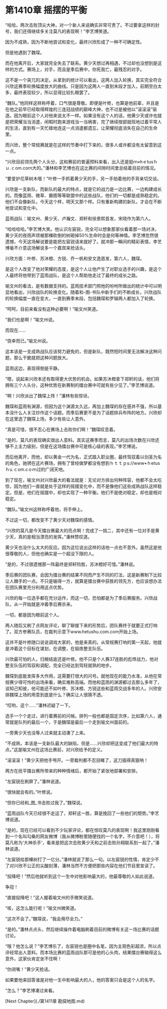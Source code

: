 # 第1410章 摇摆的平衡

“哈哈，两次击败顶尖大神，对一个新人来说确实非常可贵了。不过要拿这样的封号，我们还得继续多关注莫凡的表现啊！”李艺博笑道。

因为不成熟，因为不断地尝试和变化，最终兴欣形成了一种不可确定性。

但是他遇到了魏琛。

而在他离开后，大家就完全失去了联系。黄少天想过再相遇，不过却也没想到是这样的方式。赛场上，对手，而且是季后赛中，你死我亡，最残忍的对手。

这不是一个突兀的决定。从拿到的统计可以看出，这两人加入轮换，其实完全符合兴欣这赛季轮换幅度放大的曲线。只是因为这两人一直到末段才加入，前期空白太多，最终表现较少，所以显得比较扎眼罢了。

“魏队。”他同样这样称呼着，口气很是尊敬。即便是叶修，也算是他前辈，并且是在他之前早已经取得辉煌的三连冠战绩的巅峰大神，也不过是被他以“滚滚滚”驱逐。因为眼前这个人对他来说太不一样。如果没有这个人的话，他黄少天或许也就是把荣耀当当消遣，闲暇时跑来游戏当一当祸害，完了继续按部就班地过着平常人的生活，直到有一天忙碌地连这一点消遣都遗忘，让荣耀彻底消失在自己的生命里。

而兴欣，整个常规赛就是在这样的节奏中打下来的，很多人或许都没有太留意到这一点。

“兴欣目前领先两个人头分，这和赛前的普遍预料来看，出入还是挺ｍ•hｅtusｈｕ.ｃom.coｍ大的。”潘林和李艺博也在这比赛的间隙时间里总结着目前的情况。

“要爱护花草树木哦！”叶修一手抓着黄少天的手，另一手拍着他的手背亲切交谈。

兴欣是一支新队，而新队的最大的特点，就是它的战力是一边比赛，一边构建成长的。而像蓝雨、微草、霸图等等联盟中的这些战队，他们的一切都是成熟稳定的。他们不会像新队，今天这个样，明天又那个样。只有重新构建的新队，才会在不断地尝试和变化中。

蓝雨战队：喻文州、黄少天、卢瀚文、郑轩和徐景熙首发，宋晓作为第六人。

“哈哈哈哈。”李艺博大笑。他认识左宸锐，完全可以想象那家伙看着那一场对决，黄少天的夜雨声烦被那棵砍倒的树砸掉50%生命时会是何等神情。李艺博忽然很遗憾，今天这场解说要是能把左宸锐请来就好了。就冲那一瞬间的精彩表情，李艺博毫不介意这场解说多一个嘉宾来抢话头。

兴欣方面：叶修、苏沐橙、方锐、乔一帆和安文逸首发，第六人，魏琛。

是这个人改变了他对荣耀的态度，是这个人让他产生了对职业选手的兴趣，是这个人最终将他带到了蓝雨战队，是这个人帮助他走过了最终的成长之路。

喻文州的看法，是有数据支持的。蓝雨技术部门照他的吩咐所做出的统计中可以明显地看出，兴欣战队的轮换变化。随着和-图-书队中新手们的不断成长，兴欣战队的轮换幅度一直在变大，一直到赛季末段，包括魏琛和罗辑两人都加入了轮换。

“呵呵，目前来看没有这种必要啊！”喻文州笑道。

“我们也是啊！”喻文州说。

而现在……

“侥幸而已。”喻文州说。

这本该是一支成熟战队应该努力避免的，但是新队，既然短时间里无法解决这种问题，那么干脆就把这种问题放大。

蓝雨这边，表现得倒是平静。

“嗯，说起来兴欣本还有取得更大优势的机会。如果苏沐橙拿下郑轩的话，他们将拥有三个人头分，这种优势在新赛制的擂台赛中可就有些少见了。”李艺博说道。

“啊！兴欣派出了魏琛上阵！”潘林有些惊讶。

魏琛和蓝雨有渊源，但因为这个渊源太久远，再加上魏琛的存在感并不强，所以基本没什么人关注炒作这个话题。而季后赛更不是为了话题排兵布阵的地方。兴欣却在这里选了魏琛上场，多少有些让人意外。

“真是可惜，很不忍心在赛场上击败你们啊！”魏琛叹息着。

“是的，莫凡的表现确实很出人意料。其实这赛季而言，莫凡的出场次数在兴欣还够不上主力级别，但是在这场擂台赛中可是核心级的表现。”李艺博说。

而后他离开，而他，却以黄金一代为名，正式踏入职业圈，最终驾驭着以剑圣为名的角色，驰骋在这片赛场，拥有了曾经做梦都没有想到ｈｔｔｐs://www•ｈetusｈu.ｃom.cｏｍ过的广阔天地。

到了现在，喻文州对兴欣最大的看法就是：无论对方排出何种阵容，他都不会太吃惊，因为他们一直就是处于这样的摇摆变化中，而不是像他们这些成熟战队这样稳定。但是，他们在摇摆中，却也实现了一种平衡。他们不是绝对稳定，却也是相对稳定。

“魏队。”喻文州这样称呼着他，将手伸上。

不过这一切，都改变不了黄少天对魏琛的感情。

“兴欣的莫凡是今天擂台赛最大的亮点啊！完成了一挑二，其中还有一位对手是黄少天，真的是相当漂亮的发挥。”潘林赞叹道。

黄少天也没什么太大的反应。因为这位说出这样的话他一点也不意外。虽然这是他很尊敬的人，但他也确实是一个超没下限的人。

“是的，不过很遗憾那一阵最终是郑轩险胜，苏沐橙好可惜。”潘林说。

季后赛的团队赛，会因为擂台赛的结果不同而产生不同的打法，这是新赛制下比较让人棘手的一点。不只是输得一方，就算是擂台赛中获胜的领先方，也应该想办法在团队赛里充分利用这点优势。

兴欣的每一位选手都在充分运作，而这一切，恐怕都是为了季后赛服务。兴欣战队，从一开始就是冲着季后赛杀来。

一切，都是因为眼前这个人。

两人随后又刷了点网友评论，聊了聊接下来的形势后，团队赛终于就要正式打响了。双方参赛队员，在裁判示意下www.hetushu.com.com开始上场。

这并不是叶修随口说说调戏大家的，他是来真的。从常规赛打响的第一天起，他就是冲着这个目标在谋划，在调整，在锻炼整支队伍。

兴欣最可怕的人，归根结底还是叶修。他不只是个人赛37连胜的彪悍战力，他对整支队伍的驾驭和调配，完全已经达到驾轻就熟的地步。

魏琛到底能发挥多大作用，这需要打很大的问号。就他现在的能力水准，从他在常规赛少得可怜的出场来看，确实难称高端。而他和蓝雨的渊源都过去那么多年了，谈知己知彼，他可能还不如叶修、苏沐橙、方锐这些和蓝雨交战多年的人。兴欣安排魏琛上场的用意到底是什么？确实让人很猜不透。

“哎哟，这个……”潘林迟疑了一下。

选手一个个走过，进行着赛前的问候。排列一般也都是固定次序，比如第六人，通常就是队列的最后一个，于是魏琛是最后一个走到喻文州面前的。

一旁黄少天也没等人过来就主动凑了上来。

“不成熟，本该是一支新队最大的缺陷，但是……兴欣却把这变成了他们最大的特点。”这是喻文州在这场比赛前，对兴欣给予的定义。

“滚滚滚！”黄少天把他手甩开。一旁裁判都不忍目睹了，这刀插得真狠呐！

两方在抚平擂台赛所带来的种种情绪后，都开始了紧张地部署和安排。

“左宸锐在刷屏了。”潘林说道。

“很快就会有的。”叶修说。

“但你已经和_图_书击败过我了。”魏琛说。

“蓝雨战队今天已经很不走运了，郑轩这一胜，算是挽回了一些他们的颓势。”李艺博说道。

“是的，现在已经可以看到不少玩家评论，都在惊叹莫凡的表现啊！我这里刚刚看到一个名叫勾桑的网友微博（我从微博粉里随便找的一个名字，不介意吧！），将莫凡称为‘大神杀手’，看来是把这次击败黄少天和之前击败孙翔联系到一起了。”潘林说道。

“左宸锐给那棵树打了一亿分。”潘林就说了那么一句。以左宸锐的性情，肯定少不了对兴欣不公正的尖酸刻薄，潘林当然不方便把那些内容在他们节目里宣读了。

“投降吧！”然后他就听到这个一生中对他影响最大的，他最尊敬的人如此说道。

争冠！

“直接投降吧！”这人握着喻文州的手微笑说道。

“咳，这怎么能行呢！”喻文州微笑道。

“这次不会了。”魏琛说，“我会用尽全力。”

“是的。”潘林点点头，然后继续操作着电脑刷着目前的微博有关这一场比赛的话题讨论。

“哦？他怎么说？”李艺博乐了，左宸锐也是圈中名笔，因为主观色彩超浓，所以点评经常出人意料。而本场比赛的蓝雨战队那可是他的心头肉，结果擂台赛输得这么意外，这家伙肯定坐不住啊！

“你闭嘴！”黄少天抢话。

如果要他来回答谁是对他一生中影响最大的人，他的答案只会是这个人的名字。

“怎么？”李艺博凑过来看。



[Next Chapter](./第1411章 勘探地图.md)